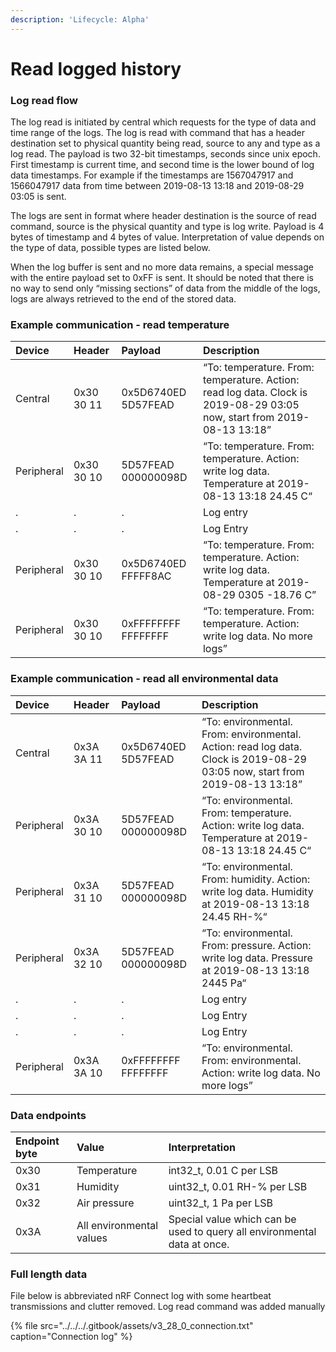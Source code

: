 ```yaml
---
description: 'Lifecycle: Alpha'
---
```


# Read logged history

### **Log read flow**

The log read is initiated by central which requests for the type of data and time range of the logs. The log is read with command that has a header destination set to physical quantity being read, source to any and type as a log read. The payload is two 32-bit timestamps, seconds since unix epoch. First timestamp is current time, and second time is the lower bound of log data timestamps. For example if the timestamps are 1567047917 and 1566047917 data from time between 2019-08-13 13:18 and 2019-08-29 03:05 is sent.

The logs are sent in format where header destination is the source of read command, source is the physical quantity and type is log write. Payload is 4 bytes of timestamp and 4 bytes of  value. Interpretation of value depends on the type of data, possible types are listed below.

When the log buffer is sent and no more data remains, a special message with the entire payload set to 0xFF is sent. It should be noted that there is no way to send only “missing sections” of data from the middle of the logs, logs are always retrieved to the end of the stored data.

### **Example communication - read temperature**

| **Device** | **Header** | **Payload** | **Description** |
| :--- | :--- | :--- | :--- |
| Central | 0x30 30 11 | 0x5D6740ED 5D57FEAD | “To: temperature. From: temperature. Action: read log data. Clock is 2019-08-29 03:05 now, start from 2019-08-13 13:18” |
| Peripheral | 0x30 30 10 | 5D57FEAD 000000098D | “To: temperature. From: temperature. Action: write log data. Temperature at  2019-08-13 13:18 24.45 C“ |
| . | . | . | Log entry |
| . | . | . | Log Entry |
| Peripheral | 0x30 30 10 | 0x5D6740ED FFFFF8AC | “To: temperature. From: temperature. Action: write log data. Temperature at 2019-08-29 0305 -18.76 C” |
| Peripheral | 0x30 30 10 | 0xFFFFFFFF FFFFFFFF | “To: temperature. From: temperature. Action: write log data. No more logs” |

### **Example communication - read all environmental data**

| **Device** | **Header** | **Payload** | **Description** |
| :--- | :--- | :--- | :--- |
| Central | 0x3A 3A 11 | 0x5D6740ED 5D57FEAD | “To: environmental. From: environmental. Action: read log data. Clock is 2019-08-29 03:05 now, start from 2019-08-13 13:18” |
| Peripheral | 0x3A 30 10 | 5D57FEAD 000000098D | “To: environmental. From: temperature. Action: write log data. Temperature at  2019-08-13 13:18 24.45 C“ |
| Peripheral | 0x3A 31 10 | 5D57FEAD 000000098D | “To: environmental. From: humidity. Action: write log data. Humidity at  2019-08-13 13:18 24.45 RH-%“ |
| Peripheral | 0x3A 32 10 | 5D57FEAD 000000098D | “To: environmental. From: pressure. Action: write log data. Pressure at  2019-08-13 13:18 2445 Pa“ |
| . | . | . | Log entry |
| . | . | . | Log Entry |
| . | . | . | Log Entry |
| Peripheral | 0x3A 3A 10 | 0xFFFFFFFF FFFFFFFF | “To: environmental. From: environmental. Action: write log data. No more logs” |

### **Data endpoints**

| Endpoint byte | Value | Interpretation |
| :--- | :--- | :--- |
| 0x30 | Temperature | int32\_t, 0.01 C per LSB |
| 0x31 | Humidity | uint32\_t, 0.01 RH-% per LSB |
| 0x32 | Air pressure | uint32\_t, 1 Pa per LSB |
| 0x3A | All environmental values | Special value which can be used to query all environmental data at once.  |

### **Full length data**

File below is abbreviated nRF Connect log with some heartbeat transmissions and clutter removed. Log read command was added manually 

{% file src="../../../.gitbook/assets/v3\_28\_0\_connection.txt" caption="Connection log" %}



